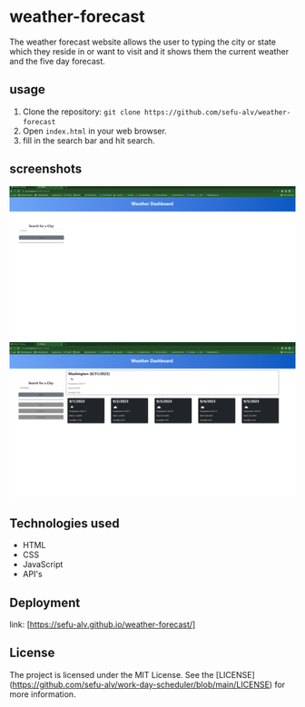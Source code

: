 # weather-forecast

The weather forecast website allows the user to typing the city or state which they reside in or want to visit and it shows them the current weather and the five day forecast.

## usage

1. Clone the repository: `git clone https://github.com/sefu-alv/weather-forecast`
2. Open `index.html` in your web browser.
3. fill in the search bar and hit search.

## screenshots

![Screenshot](https://github.com/sefu-alv/weather-forecast/blob/main/assests/imgs/web-1.png)
![Screenshot](https://github.com/sefu-alv/weather-forecast/blob/main/assests/imgs/web-2.png)

## Technologies used

- HTML
- CSS
- JavaScript 
- API's 

## Deployment

link: [https://sefu-alv.github.io/weather-forecast/]

## License
The project is licensed under the MIT License. See the [LICENSE] (https://github.com/sefu-alv/work-day-scheduler/blob/main/LICENSE) for more information.